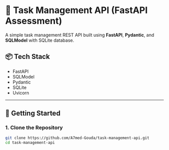 # 📝 Task Management API (FastAPI Assessment)

A simple task management REST API built using **FastAPI**, **Pydantic**, and **SQLModel** with SQLite database.

## 📦 Tech Stack

- FastAPI
- SQLModel
- Pydantic
- SQLite
- Uvicorn

---

## 🚀 Getting Started

### 1. Clone the Repository

```bash
git clone https://github.com/A7med-Gouda/task-management-api.git
cd task-management-api
